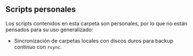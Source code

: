 ## Scripts personales

Los scripts contenidos en esta carpeta son personales, por lo que no están pensados para su uso generalizado:

- Sincronización de carpetas locales con discos duros para backup contínuo con `rsync`.